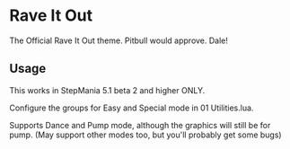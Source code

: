 # Rave It Out
The Official Rave It Out theme. Pitbull would approve. Dale!

## Usage
This works in StepMania 5.1 beta 2 and higher ONLY.

Configure the groups for Easy and Special mode in 01 Utilities.lua.

Supports Dance and Pump mode, although the graphics will still be for pump. (May support other modes too, but you'll probably get some bugs)
